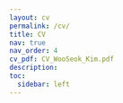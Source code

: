 ```yaml
---
layout: cv
permalink: /cv/
title: CV
nav: true
nav_order: 4
cv_pdf: CV_WooSeok_Kim.pdf
description:
toc:
  sidebar: left
---
```

